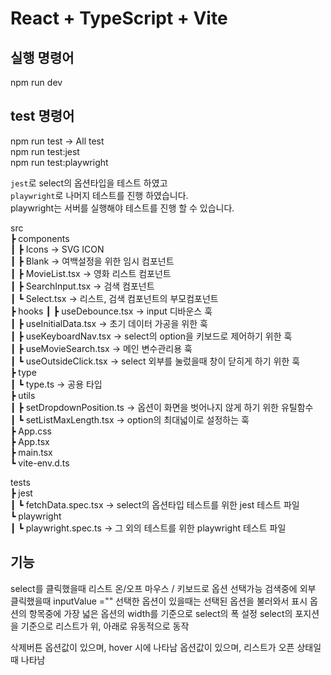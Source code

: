 # React + TypeScript + Vite<br/>

## 실행 명령어<br/>
npm run dev<br/>


## test 명령어<br/>
npm run test  -> All test<br/>
npm run test:jest<br/>
npm run test:playwright<br/>


`jest`로 select의 옵션타입을 테스트 하였고 <br/>
`playwright`로 나머지 테스트를 진행 하였습니다. <br/>
playwright는 서버를 실행해야 테스트를 진행 할 수 있습니다. <br/>

src <br/>
 ┣ components <br/>
 ┃ ┣ Icons                   -> SVG ICON <br/>
 ┃ ┣ Blank                  -> 여백설정을 위한 임시 컴포넌트 <br/>
 ┃ ┣ MovieList.tsx          -> 영화 리스트 컴포넌트 <br/>
 ┃ ┣ SearchInput.tsx        -> 검색 컴포넌트 <br/>
 ┃ ┗ Select.tsx             -> 리스트, 검색 컴포넌트의 부모컴포넌트 <br/>
 ┣ hooks
 ┃ ┣ useDebounce.tsx        -> input 디바운스 훅 <br/>
 ┃ ┣ useInitialData.tsx     -> 초기 데이터 가공을 위한 훅 <br/>
 ┃ ┣ useKeyboardNav.tsx     -> select의 option을 키보드로 제어하기 위한 훅 <br/>
 ┃ ┣ useMovieSearch.tsx     -> 메인 변수관리용 훅 <br/>
 ┃ ┗ useOutsideClick.tsx    -> select 외부를 눌렀을때 창이 닫히게 하기 위한 훅 <br/>
 ┣ type <br/>
 ┃ ┗ type.ts                -> 공용 타입 <br/>
 ┣ utils <br/>
 ┃ ┣ setDropdownPosition.ts -> 옵션이 화면을 벗어나지 않게 하기 위한 유틸함수 <br/>
 ┃ ┗ setListMaxLength.tsx   -> option의 최대넓이로 설정하는 훅 <br/>
 ┣ App.css <br/>
 ┣ App.tsx <br/>
 ┣ main.tsx <br/>
 ┗ vite-env.d.ts <br/>

 tests <br/>
 ┣ jest <br/>
 ┃ ┗ fetchData.spec.tsx   -> select의 옵션타입 테스트를 위한 jest 테스트 파일 <br/>
 ┗ playwright <br/>
 ┃ ┗ playwright.spec.ts   -> 그 외의 테스트를 위한 playwright 테스트 파일 <br/>


## 기능

select를 클릭했을때 리스트 온/오프
마우스 / 키보드로 옵션 선택가능
검색중에 외부 클릭했을때 inputValue =""
  선택한 옵션이 있을때는 선택된 옵션을 불러와서 표시
옵션의 항목중에 가장 넓은 옵션의 width를 기준으로 select의 폭 설정
select의 포지션을 기준으로 리스트가 위, 아래로 유동적으로 동작


삭제버튼
  옵션값이 있으며, hover 시에 나타남
  옵션값이 있으며, 리스트가 오픈 상태일때 나타남


